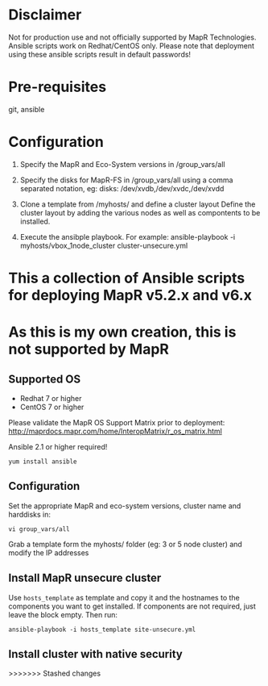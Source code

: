 # Disclaimer
Not for production use and not officially supported by MapR Technologies.
Ansible scripts work on Redhat/CentOS only.
Please note that deployment using these ansible scripts result in default passwords!


# Pre-requisites
git, ansible

# Configuration
1. Specify the MapR and Eco-System versions in /group_vars/all

2. Specify the disks for MapR-FS in /group_vars/all using a comma separated notation, eg:
disks: /dev/xvdb,/dev/xvdc,/dev/xvdd

3. Clone a template from /myhosts/ and define a cluster layout
Define the cluster layout by adding the various nodes as well as compontents to be installed.

4. Execute the ansibple playbook. For example:
ansible-playbook -i myhosts/vbox_1node_cluster cluster-unsecure.yml

# This a collection of Ansible scripts for deploying MapR v5.2.x and v6.x
# As this is my own creation, this is not supported by MapR

## Supported OS

* Redhat 7 or higher
* CentOS 7 or higher

Please validate the MapR OS Support Matrix prior to deployment:
http://maprdocs.mapr.com/home/InteropMatrix/r_os_matrix.html

Ansible 2.1 or higher required!
```
yum install ansible
```

## Configuration
Set the appropriate MapR and eco-system versions, cluster name and harddisks in:
```
vi group_vars/all
```

Grab a template form the myhosts/ folder (eg: 3 or 5 node cluster) and modify the IP addresses

## Install MapR unsecure cluster

Use `hosts_template` as template and copy it and the hostnames to the components you want to get installed. If components are not required, just leave the block empty. Then run:

```
ansible-playbook -i hosts_template site-unsecure.yml
```

## Install cluster with native security
<todo>
>>>>>>> Stashed changes

